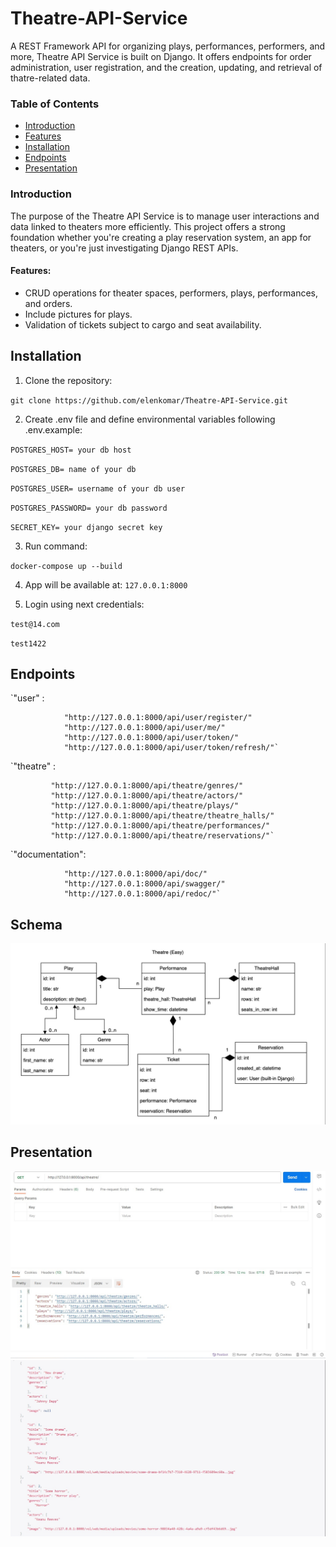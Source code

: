 # **Theatre-API-Service**
A REST Framework API for organizing plays, performances, performers, and more, Theatre API Service is built on Django. It offers endpoints for order administration, user registration, and the creation, updating, and retrieval of thatre-related data.

### **Table of Contents**
* [Introduction]()
* [Features]()
* [Installation]()
* [Endpoints]()
* [Presentation]()

### **Introduction**
The purpose of the Theatre API Service is to manage user interactions and data linked to theaters more efficiently. This project offers a strong foundation whether you're creating a play reservation system, an app for theaters, or you're just investigating Django REST APIs.

#### **Features:**
* CRUD operations for theater spaces, performers, plays, performances, and orders.
* Include pictures for plays.
* Validation of tickets subject to cargo and seat availability.

## **Installation**
1. Clone the repository:

`git clone https://github.com/elenkomar/Theatre-API-Service.git`

2. Create .env file and define environmental variables following .env.example:

`POSTGRES_HOST= your db host`

`POSTGRES_DB= name of your db`

`POSTGRES_USER= username of your db user`

`POSTGRES_PASSWORD= your db password`

`SECRET_KEY= your django secret key`

3. Run command:

`docker-compose up --build`

4. App will be available at: `127.0.0.1:8000`

5. Login using next credentials:

`test@14.com`

`test1422`


## **Endpoints**
`"user" : 

                "http://127.0.0.1:8000/api/user/register/"
                "http://127.0.0.1:8000/api/user/me/"
                "http://127.0.0.1:8000/api/user/token/"
                "http://127.0.0.1:8000/api/user/token/refresh/"`

`"theatre" : 

             "http://127.0.0.1:8000/api/theatre/genres/"
             "http://127.0.0.1:8000/api/theatre/actors/"
             "http://127.0.0.1:8000/api/theatre/plays/"
             "http://127.0.0.1:8000/api/theatre/theatre_halls/"
             "http://127.0.0.1:8000/api/theatre/performances/"
             "http://127.0.0.1:8000/api/theatre/reservations/"`

`"documentation": 

                "http://127.0.0.1:8000/api/doc/"
                "http://127.0.0.1:8000/api/swagger/"
                "http://127.0.0.1:8000/api/redoc/"`

## **Schema**
![Screenshot_4.jpg](Screenshot_4.jpg)

## **Presentation**
![Screenshot_1.jpg](Screenshot_1.jpg)
![Screenshot_3.jpg](Screenshot_3.jpg)